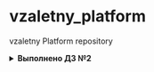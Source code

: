 # vzaletny_platform
vzaletny Platform repository
<details>
<summary><b>Выполнено ДЗ №2</b></summary>

 - [ ] Основное ДЗ
 - [ ] Задание со *

## В процессе сделано:

Kubelet отслеживает состояние PODs и в случае отсутсвия от них heartbits (livenessProbe), запускает их заново;

 - Пункт 1:
    - Уcтановлен kubectl
    - Установлен minikube
    - Cоздан Dockerfile, в котором описан образ web сервера на nginx
    - Cобран докер образ и размещен в Container Registry Docker Hub
    - Создан манифест файл web-pod.yaml

 - Пункт 2:
    - Собран и загружен образ Hipster Shop
    - Сгенерирован frontend-pod-healthy.yaml
    - После исправления файла frontend-pod-healthy.yaml запущенный pod в статусе Running	

## Как запустить проект:
 - Создать манифест файл web-pod.yaml
 - Создать pod командой kubectl apply -f web-pod.yaml

## Как проверить работоспособность:
 - Настроить форвардинг портов для pod коммандой: kubectl port-forward --address 0.0.0.0 pod/web 8000:8000
 - Перейти по ссылке http://localhost:8000/index.html

## PR checklist:
 - [ ] Выставлен label с темой домашнего задания
</details>
